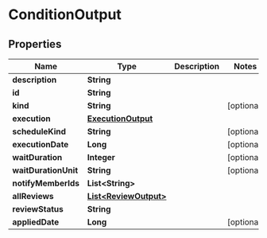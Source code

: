 

# ConditionOutput


## Properties

| Name | Type | Description | Notes |
|------------ | ------------- | ------------- | -------------|
|**description** | **String** |  |  |
|**id** | **String** |  |  |
|**kind** | **String** |  |  [optional] |
|**execution** | [**ExecutionOutput**](ExecutionOutput.md) |  |  |
|**scheduleKind** | **String** |  |  [optional] |
|**executionDate** | **Long** |  |  [optional] |
|**waitDuration** | **Integer** |  |  [optional] |
|**waitDurationUnit** | **String** |  |  [optional] |
|**notifyMemberIds** | **List&lt;String&gt;** |  |  |
|**allReviews** | [**List&lt;ReviewOutput&gt;**](ReviewOutput.md) |  |  |
|**reviewStatus** | **String** |  |  |
|**appliedDate** | **Long** |  |  [optional] |



